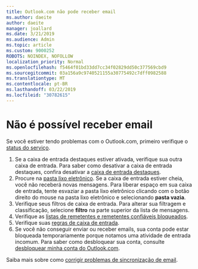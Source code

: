 ```yaml
---
title: Outlook.com não pode receber email
ms.author: daeite
author: daeite
manager: joallard
ms.date: 3/21/2019
ms.audience: Admin
ms.topic: article
ms.custom: 9000252
ROBOTS: NOINDEX, NOFOLLOW
localization_priority: Normal
ms.openlocfilehash: f5464f01bd33dd7cc34f02829dd50c377569cbd9
ms.sourcegitcommit: 03a156a9c9740521155a30775492c7dff0982588
ms.translationtype: MT
ms.contentlocale: pt-BR
ms.lasthandoff: 03/22/2019
ms.locfileid: "30782615"
---
```

# <a name="cant-receive-email"></a>Não é possível receber email

Se você estiver tendo problemas com o Outlook.com, primeiro verifique o [status do serviço](https://go.microsoft.com/fwlink/p/?linkid=837482).

1. Se a caixa de entrada destaques estiver ativada, verifique sua outra caixa de entrada. Para saber como desativar a caixa de entrada destaques, confira desativar a [caixa de entrada destaques](https://support.office.com/article/f714d94d-9e63-4217-9ccb-6cb2986aa1b2).
1. Procure na [pasta lixo eletrônico](https://outlook.live.com/mail/junkemail). Se a caixa de entrada estiver cheia, você não receberá novas mensagens. Para liberar espaço em sua caixa de entrada, tente esvaziar a pasta lixo eletrônico clicando com o botão direito do mouse na pasta lixo eletrônico e selecionando **pasta vazia**.
1. Verifique seus filtros de caixa de entrada. Para alterar sua filtragem e classificação, selecione **filtro** na parte superior da lista de mensagens.
1. Verifique as [listas de remetentes e remetentes confiáveis bloqueados](https://outlook.live.com/mail/options/mail/junkEmail).
1. Verifique suas [regras de caixa de entrada](https://outlook.live.com/mail/options/mail/rules).
1. Se você não conseguir enviar ou receber emails, sua conta pode estar bloqueada temporariamente porque notamos uma atividade de entrada incomum. Para saber como desbloquear sua conta, consulte [desbloquear minha conta do Outlook.com](https://support.office.com/article/f4ad2701-d166-4d8b-8a6a-9af2a1f8a4c4).

Saiba mais sobre como [corrigir problemas de sincronização de email](https://support.office.com/article/d39e3341-8d79-4bf1-b3c7-ded602233642).